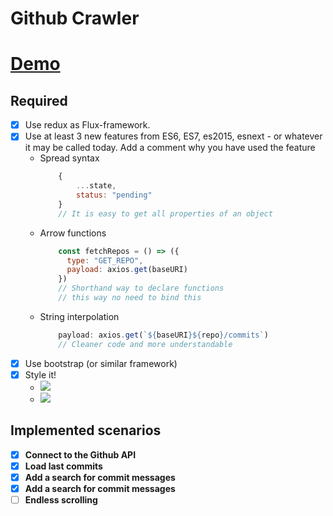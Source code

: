 # Github Crawler

# [Demo](https://marjoballabani.github.io/github-crawl-demo/)

## Required

- [x] Use redux as Flux-framework.
- [x] Use at least 3 new features from ES6, ES7, es2015, esnext - or whatever it may be called
today. Add a comment why you have used the feature
  - Spread syntax
    ```javascript
        {
            ...state,
            status: "pending"
        }
        // It is easy to get all properties of an object
      ```
  - Arrow functions
    ```javascript
        const fetchRepos = () => ({
          type: "GET_REPO",
          payload: axios.get(baseURI)
        })
        // Shorthand way to declare functions
        // this way no need to bind this
      ```
  - String interpolation
    ```javascript
        payload: axios.get(`${baseURI}${repo}/commits`)
        // Cleaner code and more understandable
      ```
- [x] Use bootstrap (or similar framework)
- [x] Style it!
  - ![](https://preview.ibb.co/foxLrd/style1.png)
  - ![](https://preview.ibb.co/dXLJcJ/style2.png)

## Implemented scenarios

- [x] **Connect to the Github API**
- [x] **Load last commits**
- [x] **Add a search for commit messages**
- [x] **Add a search for commit messages**
- [ ] **Endless scrolling**
